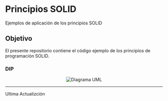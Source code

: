 # Principios SOLID
Ejemplos de aplicación de los principios SOLID
## Objetivo
El presente repositorio contiene el código ejemplo de los principios de programación SOLID. 

### DIP
<div align='center'>
  
![Diagrama UML](https://lh3.googleusercontent.com/pw/ACtC-3cydrXuKfMWw_kaggtTNadmOdfEOGuyJeJBLGDGMCmtuofpNQAVAZiNkDY1RrH9nvqxLTVJDB54G6qyA3Y5-YPELErN2U4iUA6UcwmmNV2g3-B9dKhn9uWTRi0w7lfr5k2uZGFflwW3vWXps1eHarBy=w682-h273-no?authuser=0)

</div>

***
Ultima Actualizción 
